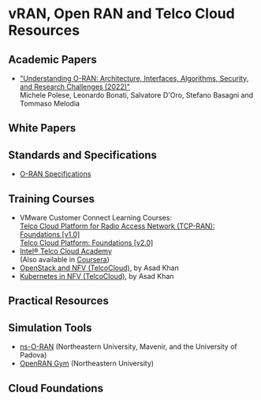 # vRAN, Open RAN and Telco Cloud Resources

## Academic Papers
- ["Understanding O-RAN: Architecture, Interfaces, Algorithms, Security, and Research Challenges (2022)"](https://arxiv.org/abs/2202.01032)   
Michele Polese, Leonardo Bonati, Salvatore D'Oro, Stefano Basagni and Tommaso Melodia

## White Papers

## Standards and Specifications
- [O-RAN Specifications](https://orandownloadsweb.azurewebsites.net/specifications)

## Training Courses
- VMware Customer Connect Learning Courses:  
  [Telco Cloud Platform for Radio Access Network (TCP-RAN): Foundations [v1.0]](https://learning.customerconnect.vmware.com/site/program.do?dispatch=showCourseSession&id=f0922db0-410f-11ec-b5a6-0cc47a352292)  
  [Telco Cloud Platform: Foundations [v2.0]](https://learning.customerconnect.vmware.com/site/program.do?dispatch=showCourseSession&id=adcbf701-b87c-11eb-8643-0cc47adeb5f8)  
- [Intel® Telco Cloud Academy](https://networkbuilders.intel.com/university/coursescategory/intel-telco-cloud-academy)  
(Also available in [Coursera](https://ca.coursera.org/specializations/academy))
- [OpenStack and NFV (TelcoCloud)](https://www.udemy.com/course/openstack-telcocloud-asad/), by Asad Khan  
- [Kubernetes in NFV (TelcoCloud)](https://www.udemy.com/course/kubernetes-in-nfv-telcocloud/), by Asad Khan  

## Practical Resources

## Simulation Tools
- [ns-O-RAN](https://github.com/o-ran-sc/sim-ns3-o-ran-e2) (Northeastern University, Mavenir, and the University of Padova)  
- [OpenRAN Gym](https://openrangym.com) (Northeastern University)

## Cloud Foundations

